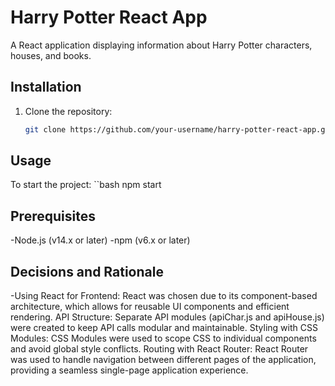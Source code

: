# Harry Potter React App

A React application displaying information about Harry Potter characters, houses, and books.

## Installation
1. Clone the repository:
   ```bash
   git clone https://github.com/your-username/harry-potter-react-app.git
   
## Usage
To start the project:
``bash
npm start

## Prerequisites
-Node.js (v14.x or later)
-npm (v6.x or later)

## Decisions and Rationale
-Using React for Frontend: React was chosen due to its component-based architecture, which allows for reusable UI components and efficient rendering.
API Structure: Separate API modules (apiChar.js and apiHouse.js) were created to keep API calls modular and maintainable.
Styling with CSS Modules: CSS Modules were used to scope CSS to individual components and avoid global style conflicts.
Routing with React Router: React Router was used to handle navigation between different pages of the application, providing a seamless single-page application experience.
